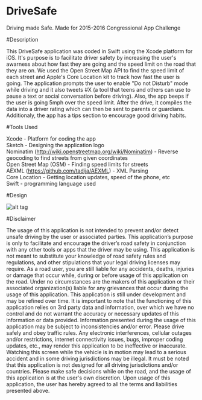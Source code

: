 # DriveSafe

Driving made Safe. Made for 2015-2016 Congressional App Challenge

#Description

This DriveSafe application was coded in Swift using the Xcode platform for iOS.
It's purpose is to facilitate driver safety by increasing the user's awarness about how fast they are going and the speed limit on the road that they are on. We used the Open Street Map API to find the speed limit of each street and Apple's Core Location kit to track how fast the user is going. The application prompts the user to enable "Do not Disturb" mode while driving and it also tweets #X (a tool that teens and others can use to pause a text or social conversation before driving). Also, the app beeps if the user is going 5mph over the speed limit. After the drive, it compiles the data into a driver rating which can then be sent to parents or guardians. 
Additionaly, the app has a tips section to encourage good driving habits.

#Tools Used

Xcode - Platform for coding the app <br />
Sketch - Designing the application logo <br />
Nominatim (http://wiki.openstreetmap.org/wiki/Nominatim) - Reverse geocoding to find streets from given coordinates <br />
Open Street Map (OSM) - Finding speed limits for streets <br />
AEXML (https://github.com/tadija/AEXML) - XML Parsing <br />
Core Location - Getting location updates, speed of the phone, etc <br />
Swift - programming language used <br />

#Design

![alt tag](https://lh3.googleusercontent.com/-tWkrF6LozSc/VoR3yluyvgI/AAAAAAAAAMk/SHyoNzxq0zc/w852-h1514/simulator_screen_shot_dec_23__2015__8.06.57_pm_720.png, "Home Screen")


#Disclaimer

The usage of this application is not intended to prevent and/or detect unsafe driving by the user or associated parties. This application’s purpose is only to facilitate and encourage the driver’s road safety in conjunction with any other tools or apps that the driver may be using. This application is not meant to substitute your knowledge of road safety rules and regulations, and other stipulations that your legal driving licenses may require. As a road user, you are still liable for any accidents, deaths, injuries or damage that occur while, during or before usage of this application on the road. Under no circumstances are the makers of this application or their associated organization(s) liable for any grievances that occur during the usage of this application. This application is still under development and may be refined over time. It is important to note that the functioning of this application relies on 3rd party data and information, over which we have no control and do not warrant the accuracy or necessary updates of this information or data provided. Information presented during the usage of this application may be subject to inconsistencies and/or error. Please drive safely and obey traffic rules. Any electronic interferences, cellular outages and/or restrictions, internet connectivity issues, bugs, improper coding updates, etc., may render this application to be ineffective or inaccurate. Watching this screen while the vehicle is in motion may lead to a serious accident and in some driving jurisdictions may be illegal. It must be noted that this application is not designed for all driving jurisdictions and/or countries. Please make safe decisions while on the road, and the usage of this application is at the user's own discretion. Upon usage of this application, the user has hereby agreed to all the terms and liabilities presented above.

